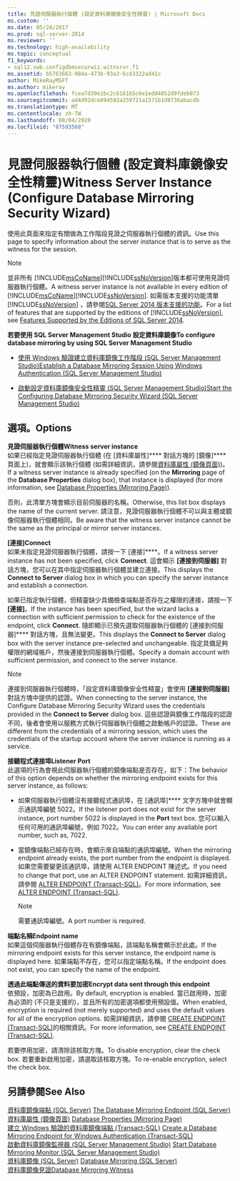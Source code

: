 ```yaml
---
title: 見證伺服器執行個體 (設定資料庫鏡像安全性精靈) | Microsoft Docs
ms.custom: ''
ms.date: 05/24/2017
ms.prod: sql-server-2014
ms.reviewer: ''
ms.technology: high-availability
ms.topic: conceptual
f1_keywords:
- sql12.swb.configdbmsecurwiz.witnsrvr.f1
ms.assetid: b5763663-984a-473b-93a3-6cd3322ad41c
author: MikeRayMSFT
ms.author: mikeray
ms.openlocfilehash: fcea7d39e1bc2c6161b5c6e1edd4852d9fdeb073
ms.sourcegitcommit: ad4d92dce894592a259721a1571b1d8736abacdb
ms.translationtype: MT
ms.contentlocale: zh-TW
ms.lasthandoff: 08/04/2020
ms.locfileid: "87593568"
---
```

# <a name="witness-server-instance-configure-database-mirroring-security-wizard"></a><span data-ttu-id="41e8d-102">見證伺服器執行個體 (設定資料庫鏡像安全性精靈)</span><span class="sxs-lookup"><span data-stu-id="41e8d-102">Witness Server Instance (Configure Database Mirroring Security Wizard)</span></span>
  <span data-ttu-id="41e8d-103">使用此頁面來指定有關做為工作階段見證之伺服器執行個體的資訊。</span><span class="sxs-lookup"><span data-stu-id="41e8d-103">Use this page to specify information about the server instance that is to serve as the witness for the session.</span></span>  
  
> [!NOTE]  
>  <span data-ttu-id="41e8d-104">並非所有 [!INCLUDE[msCoName](../../includes/msconame-md.md)][!INCLUDE[ssNoVersion](../../includes/ssnoversion-md.md)]版本都可使用見證伺服器執行個體。</span><span class="sxs-lookup"><span data-stu-id="41e8d-104">A witness server instance is not available in every edition of [!INCLUDE[msCoName](../../includes/msconame-md.md)][!INCLUDE[ssNoVersion](../../includes/ssnoversion-md.md)].</span></span> <span data-ttu-id="41e8d-105">如需版本支援的功能清單 [!INCLUDE[ssNoVersion](../../includes/ssnoversion-md.md)] ，請參閱[SQL Server 2014 版本支援的功能](../../getting-started/features-supported-by-the-editions-of-sql-server-2014.md)。</span><span class="sxs-lookup"><span data-stu-id="41e8d-105">For a list of features that are supported by the editions of [!INCLUDE[ssNoVersion](../../includes/ssnoversion-md.md)], see [Features Supported by the Editions of SQL Server 2014](../../getting-started/features-supported-by-the-editions-of-sql-server-2014.md).</span></span>  
  
 <span data-ttu-id="41e8d-106">**若要使用 SQL Server Management Studio 設定資料庫鏡像**</span><span class="sxs-lookup"><span data-stu-id="41e8d-106">**To configure database mirroring by using SQL Server Management Studio**</span></span>  
  
-   [<span data-ttu-id="41e8d-107">使用 Windows 驗證建立資料庫鏡像工作階段 &#40;SQL Server Management Studio&#41;</span><span class="sxs-lookup"><span data-stu-id="41e8d-107">Establish a Database Mirroring Session Using Windows Authentication &#40;SQL Server Management Studio&#41;</span></span>](establish-database-mirroring-session-windows-authentication.md)  
  
-   [<span data-ttu-id="41e8d-108">啟動設定資料庫鏡像安全性精靈 &#40;SQL Server Management Studio&#41;</span><span class="sxs-lookup"><span data-stu-id="41e8d-108">Start the Configuring Database Mirroring Security Wizard &#40;SQL Server Management Studio&#41;</span></span>](start-the-configuring-database-mirroring-security-wizard.md)  
  
## <a name="options"></a><span data-ttu-id="41e8d-109">選項。</span><span class="sxs-lookup"><span data-stu-id="41e8d-109">Options</span></span>  
 <span data-ttu-id="41e8d-110">**見證伺服器執行個體**</span><span class="sxs-lookup"><span data-stu-id="41e8d-110">**Witness server instance**</span></span>  
 <span data-ttu-id="41e8d-111">如果已經指定見證伺服器執行個體 (在 [資料庫屬性]\*\*\*\* 對話方塊的 [鏡像]\*\*\*\* 頁面上)，就會顯示該執行個體 (如需詳細資訊，請參閱[資料庫屬性 &#40;鏡像頁面&#41;](../../relational-databases/databases/database-properties-mirroring-page.md))。</span><span class="sxs-lookup"><span data-stu-id="41e8d-111">If a witness server instance is already specified (on the **Mirroring** page of the **Database Properties** dialog box), that instance is displayed (for more information, see [Database Properties &#40;Mirroring Page&#41;](../../relational-databases/databases/database-properties-mirroring-page.md)).</span></span>  
  
 <span data-ttu-id="41e8d-112">否則，此清單方塊會顯示目前伺服器的名稱。</span><span class="sxs-lookup"><span data-stu-id="41e8d-112">Otherwise, this list box displays the name of the current server.</span></span> <span data-ttu-id="41e8d-113">請注意，見證伺服器執行個體不可以與主體或鏡像伺服器執行個體相同。</span><span class="sxs-lookup"><span data-stu-id="41e8d-113">Be aware that the witness server instance cannot be the same as the principal or mirror server instances.</span></span>  
  
 <span data-ttu-id="41e8d-114">**[連接]**</span><span class="sxs-lookup"><span data-stu-id="41e8d-114">**Connect**</span></span>  
 <span data-ttu-id="41e8d-115">如果未指定見證伺服器執行個體，請按一下 [連接]\*\*\*\*。</span><span class="sxs-lookup"><span data-stu-id="41e8d-115">If a witness server instance has not been specified, click **Connect**.</span></span> <span data-ttu-id="41e8d-116">這會顯示 **[連接到伺服器]** 對話方塊，您可以在其中指定伺服器執行個體並建立連接。</span><span class="sxs-lookup"><span data-stu-id="41e8d-116">This displays the **Connect to Server** dialog box in which you can specify the server instance and establish a connection.</span></span>  
  
 <span data-ttu-id="41e8d-117">如果已指定執行個體，但精靈缺少具備檢查端點是否存在之權限的連接，請按一下 **[連接]**。</span><span class="sxs-lookup"><span data-stu-id="41e8d-117">If the instance has been specified, but the wizard lacks a connection with sufficient permission to check for the existence of the endpoint, click **Connect**.</span></span> <span data-ttu-id="41e8d-118">隨即顯示已預先選取伺服器執行個體的 [連接到伺服器]\*\*\*\* 對話方塊，且無法變更。</span><span class="sxs-lookup"><span data-stu-id="41e8d-118">This displays the **Connect to Server** dialog box with the server instance pre-selected and unchangeable.</span></span> <span data-ttu-id="41e8d-119">指定具備足夠權限的網域帳戶，然後連接到伺服器執行個體。</span><span class="sxs-lookup"><span data-stu-id="41e8d-119">Specify a domain account with sufficient permission, and connect to the server instance.</span></span>  
  
> [!NOTE]  
>  <span data-ttu-id="41e8d-120">連接到伺服器執行個體時，「設定資料庫鏡像安全性精靈」會使用 **[連接到伺服器]** 對話方塊中提供的認證。</span><span class="sxs-lookup"><span data-stu-id="41e8d-120">When connecting to the server instance, the Configure Database Mirroring Security Wizard uses the credentials provided in the **Connect to Server** dialog box.</span></span> <span data-ttu-id="41e8d-121">這些認證與鏡像工作階段的認證不同，後者會使用以服務方式執行伺服器執行個體之啟動帳戶的認證。</span><span class="sxs-lookup"><span data-stu-id="41e8d-121">These are different from the credentials of a mirroring session, which uses the credentials of the startup account where the server instance is running as a service.</span></span>  
  
 <span data-ttu-id="41e8d-122">**接聽程式連接埠**</span><span class="sxs-lookup"><span data-stu-id="41e8d-122">**Listener Port**</span></span>  
 <span data-ttu-id="41e8d-123">此選項的行為會視此伺服器執行個體的鏡像端點是否存在，如下：</span><span class="sxs-lookup"><span data-stu-id="41e8d-123">The behavior of this option depends on whether the mirroring endpoint exists for this server instance, as follows:</span></span>  
  
-   <span data-ttu-id="41e8d-124">如果伺服器執行個體沒有接聽程式通訊埠，在 [通訊埠]\*\*\*\* 文字方塊中就會顯示通訊埠編號 5022。</span><span class="sxs-lookup"><span data-stu-id="41e8d-124">If the listener port does not exist for the server instance, port number 5022 is displayed in the **Port** text box.</span></span> <span data-ttu-id="41e8d-125">您可以輸入任何可用的通訊埠編號，例如 7022。</span><span class="sxs-lookup"><span data-stu-id="41e8d-125">You can enter any available port number, such as, 7022.</span></span>  
  
-   <span data-ttu-id="41e8d-126">當鏡像端點已經存在時，會顯示來自端點的通訊埠編號。</span><span class="sxs-lookup"><span data-stu-id="41e8d-126">When the mirroring endpoint already exists, the port number from the endpoint is displayed.</span></span> <span data-ttu-id="41e8d-127">如果您需要變更該通訊埠，請使用 ALTER ENDPOINT 陳述式。</span><span class="sxs-lookup"><span data-stu-id="41e8d-127">If you need to change that port, use an ALTER ENDPOINT statement.</span></span> <span data-ttu-id="41e8d-128">如需詳細資訊，請參閱 [ALTER ENDPOINT &#40;Transact-SQL&#41;](/sql/t-sql/statements/alter-endpoint-transact-sql)。</span><span class="sxs-lookup"><span data-stu-id="41e8d-128">For more information, see [ALTER ENDPOINT &#40;Transact-SQL&#41;](/sql/t-sql/statements/alter-endpoint-transact-sql).</span></span>  
  
    > [!NOTE]  
    >  <span data-ttu-id="41e8d-129">需要通訊埠編號。</span><span class="sxs-lookup"><span data-stu-id="41e8d-129">A port number is required.</span></span>  
  
 <span data-ttu-id="41e8d-130">**端點名稱**</span><span class="sxs-lookup"><span data-stu-id="41e8d-130">**Endpoint name**</span></span>  
 <span data-ttu-id="41e8d-131">如果這個伺服器執行個體存在有鏡像端點，該端點名稱會顯示於此處。</span><span class="sxs-lookup"><span data-stu-id="41e8d-131">If the mirroring endpoint exists for this server instance, the endpoint name is displayed here.</span></span> <span data-ttu-id="41e8d-132">如果端點不存在，您可以指定端點名稱。</span><span class="sxs-lookup"><span data-stu-id="41e8d-132">If the endpoint does not exist, you can specify the name of the endpoint.</span></span>  
  
 <span data-ttu-id="41e8d-133">**透過此端點傳送的資料要加密**</span><span class="sxs-lookup"><span data-stu-id="41e8d-133">**Encrypt data sent through this endpoint**</span></span>  
 <span data-ttu-id="41e8d-134">依預設，加密為已啟用。</span><span class="sxs-lookup"><span data-stu-id="41e8d-134">By default, encryption is enabled.</span></span> <span data-ttu-id="41e8d-135">當已啟用時，加密為必須的 (不只是支援的)，並且所有的加密選項都使用預設值。</span><span class="sxs-lookup"><span data-stu-id="41e8d-135">When enabled, encryption is required (not merely supported) and uses the default values for all of the encryption options.</span></span> <span data-ttu-id="41e8d-136">如需詳細資訊，請參閱 [CREATE ENDPOINT &#40;Transact-SQL&#41;](/sql/t-sql/statements/create-endpoint-transact-sql)的相關資訊。</span><span class="sxs-lookup"><span data-stu-id="41e8d-136">For more information, see [CREATE ENDPOINT &#40;Transact-SQL&#41;](/sql/t-sql/statements/create-endpoint-transact-sql).</span></span>  
  
 <span data-ttu-id="41e8d-137">若要停用加密，請清除該核取方塊。</span><span class="sxs-lookup"><span data-stu-id="41e8d-137">To disable encryption, clear the check box.</span></span> <span data-ttu-id="41e8d-138">若要重新啟用加密，請選取該核取方塊。</span><span class="sxs-lookup"><span data-stu-id="41e8d-138">To re-enable encryption, select the check box.</span></span>  
  
## <a name="see-also"></a><span data-ttu-id="41e8d-139">另請參閱</span><span class="sxs-lookup"><span data-stu-id="41e8d-139">See Also</span></span>  
 <span data-ttu-id="41e8d-140">[資料庫鏡像端點 &#40;SQL Server&#41;](the-database-mirroring-endpoint-sql-server.md) </span><span class="sxs-lookup"><span data-stu-id="41e8d-140">[The Database Mirroring Endpoint &#40;SQL Server&#41;](the-database-mirroring-endpoint-sql-server.md) </span></span>  
 <span data-ttu-id="41e8d-141">[資料庫屬性 &#40;鏡像頁面&#41;](../../relational-databases/databases/database-properties-mirroring-page.md) </span><span class="sxs-lookup"><span data-stu-id="41e8d-141">[Database Properties &#40;Mirroring Page&#41;](../../relational-databases/databases/database-properties-mirroring-page.md) </span></span>  
 <span data-ttu-id="41e8d-142">[建立 Windows 驗證的資料庫鏡像端點 &#40;Transact-SQL&#41;](create-a-database-mirroring-endpoint-for-windows-authentication-transact-sql.md) </span><span class="sxs-lookup"><span data-stu-id="41e8d-142">[Create a Database Mirroring Endpoint for Windows Authentication &#40;Transact-SQL&#41;](create-a-database-mirroring-endpoint-for-windows-authentication-transact-sql.md) </span></span>  
 <span data-ttu-id="41e8d-143">[啟動資料庫鏡像監視器 &#40;SQL Server Management Studio&#41;](../database-mirroring/start-database-mirroring-monitor-sql-server-management-studio.md) </span><span class="sxs-lookup"><span data-stu-id="41e8d-143">[Start Database Mirroring Monitor &#40;SQL Server Management Studio&#41;](../database-mirroring/start-database-mirroring-monitor-sql-server-management-studio.md) </span></span>  
 <span data-ttu-id="41e8d-144">[資料庫鏡像 &#40;SQL Server&#41;](database-mirroring-sql-server.md) </span><span class="sxs-lookup"><span data-stu-id="41e8d-144">[Database Mirroring &#40;SQL Server&#41;](database-mirroring-sql-server.md) </span></span>  
 [<span data-ttu-id="41e8d-145">資料庫鏡像見證</span><span class="sxs-lookup"><span data-stu-id="41e8d-145">Database Mirroring Witness</span></span>](database-mirroring-witness.md)  
  
  
